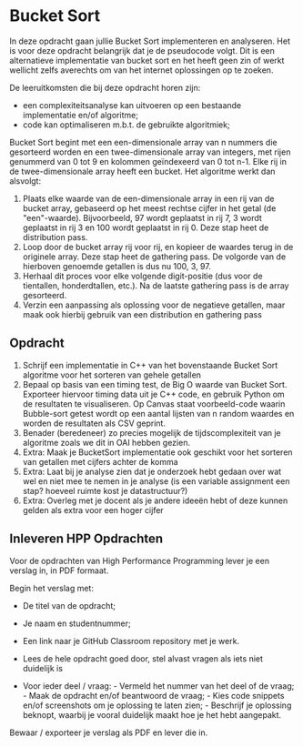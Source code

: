 # Bucket Sort

In deze opdracht gaan jullie Bucket Sort implementeren en analyseren. Het is voor deze opdracht belangrijk dat je de pseudocode volgt. Dit is een alternatieve implementatie van bucket sort en het heeft geen zin of werkt wellicht zelfs averechts om van het internet oplossingen op te zoeken.

De leeruitkomsten die bij deze opdracht horen zijn:
- een complexiteitsanalyse kan uitvoeren op een bestaande implementatie en/of algoritme;
- code kan optimaliseren m.b.t. de gebruikte algoritmiek;

Bucket Sort begint met een een-dimensionale array van n nummers die gesorteerd worden en een twee-dimensionale array van integers, met rijen genummerd van 0 tot 9 en kolommen geïndexeerd van 0 tot n-1. Elke rij in de twee-dimensionale array heeft een bucket.  Het algoritme werkt dan alsvolgt:

1. Plaats elke waarde van de een-dimensionale array in een rij van de bucket array, gebaseerd op het meest rechtse cijfer in het getal (de "een"-waarde). Bijvoorbeeld, 97 wordt geplaatst in rij 7, 3 wordt geplaatst in rij 3 en 100 wordt geplaatst in rij 0. Deze stap heet de distribution pass.
2. Loop door de bucket array rij voor rij, en kopieer de waardes terug in de originele array. Deze stap heet de gathering pass. De volgorde van de hierboven genoemde getallen is dus nu 100, 3, 97.
3. Herhaal dit proces voor elke volgende digit-positie (dus voor de tientallen, honderdtallen, etc.). Na de laatste gathering pass is de array gesorteerd.
4. Verzin een aanpassing als oplossing voor de negatieve getallen, maar maak ook hierbij gebruik van een distribution en gathering pass

## Opdracht

1. Schrijf een implementatie in C++ van het bovenstaande Bucket Sort algoritme voor het sorteren van gehele getallen
2. Bepaal op basis van een timing test, de Big O waarde van Bucket Sort. Exporteer hiervoor timing data uit je C++ code, en gebruik Python om de resultaten te visualiseren.
   Op Canvas staat voorbeeld-code waarin Bubble-sort getest wordt op een aantal lijsten van n random waardes en worden de resultaten als CSV geprint.
3. Benader (beredeneer) zo precies mogelijk de tijdscomplexiteit van je algoritme zoals we dit in OAI hebben gezien.
4. Extra: Maak je BucketSort implementatie ook geschikt voor het sorteren van getallen met cijfers achter de komma
5. Extra: Laat bij je analyse zien dat je onderzoek hebt gedaan over wat wel en niet mee te nemen in je analyse (is een variable assignment een stap? hoeveel ruimte kost je datastructuur?)
6. Extra: Overleg met je docent als je andere ideeën hebt of deze kunnen gelden als extra voor een hoger cijfer

## Inleveren HPP Opdrachten
Voor de opdrachten van High Performance Programming lever je een verslag in, in PDF formaat.

Begin het verslag met:

- De titel van de opdracht;
- Je naam en studentnummer;
- Een link naar je GitHub Classroom repository met je werk.

- Lees de hele opdracht goed door, stel alvast vragen als iets niet duidelijk is
- Voor ieder deel / vraag:
      -  Vermeld het nummer van het deel of de vraag;
      -  Maak de opdracht en/of beantwoord de vraag;
      -  Kies code snippets en/of screenshots om je oplossing te laten zien;
      -  Beschrijf je oplossing beknopt, waarbij je vooral duidelijk maakt hoe je het hebt aangepakt.

Bewaar / exporteer je verslag als PDF en lever die in.
